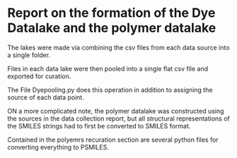 # Report on the formation of the Dye Datalake and the polymer datalake


The lakes were made via combining the csv files from each data source into a single folder. 

Files in each data lake were then pooled into a single flat csv file and exported for curation.

The File Dyepooling.py does this operation in addition to assigning the source of each data point.


ON a more complicated note, the polymer datalake was constructed using the sources in the data collection report, but all structural representations of the SMILES strings had to first be converted to SMILES format.

Contained in the polyemrs recuration section are several python files for converting everything to PSMILES.
